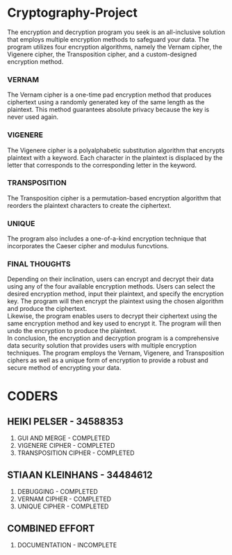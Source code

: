 # Cryptography-Project
The encryption and decryption program you seek is an all-inclusive solution that employs multiple encryption methods to safeguard your data. The program utilizes four encryption algorithms, namely the Vernam cipher, the Vigenere cipher, the Transposition cipher, and a custom-designed encryption method.<br />
### VERNAM
The Vernam cipher is a one-time pad encryption method that produces ciphertext using a randomly generated key of the same length as the plaintext. This method guarantees absolute privacy because the key is never used again.<br />
### VIGENERE
The Vigenere cipher is a polyalphabetic substitution algorithm that encrypts plaintext with a keyword. Each character in the plaintext is displaced by the letter that corresponds to the corresponding letter in the keyword.<br />
### TRANSPOSITION
The Transposition cipher is a permutation-based encryption algorithm that reorders the plaintext characters to create the ciphertext.<br />
### UNIQUE
The program also includes a one-of-a-kind encryption technique that incorporates the Caeser cipher and modulus funcvtions.<br />
### FINAL THOUGHTS
Depending on their inclination, users can encrypt and decrypt their data using any of the four available encryption methods. Users can select the desired encryption method, input their plaintext, and specify the encryption key. The program will then encrypt the plaintext using the chosen algorithm and produce the ciphertext.<br />
Likewise, the program enables users to decrypt their ciphertext using the same encryption method and key used to encrypt it. The program will then undo the encryption to produce the plaintext.<br />
In conclusion, the encryption and decryption program is a comprehensive data security solution that provides users with multiple encryption techniques. The program employs the Vernam, Vigenere, and Transposition ciphers as well as a unique form of encryption to provide a robust and secure method of encrypting your data.<br />

# CODERS
## HEIKI PELSER - 34588353
1) GUI AND MERGE 		    - COMPLETED <br />
2) VIGENERE CIPHER 		  - COMPLETED <br />
3) TRANSPOSITION CIPHER - COMPLETED <br />

## STIAAN KLEINHANS - 34484612
1) DEBUGGING			      - COMPLETED <br />
2) VERNAM CIPHER		    - COMPLETED <br />
3) UNIQUE CIPHER		    - COMPLETED <br />

## COMBINED EFFORT
1) DOCUMENTATION		    - INCOMPLETE <br />
